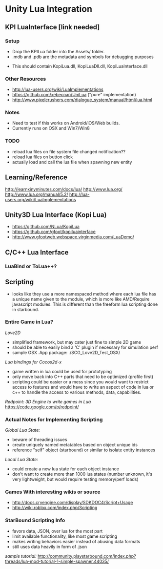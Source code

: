 # Unity Lua Integration

## KPI LuaInterface [link needed]

### Setup
- Drop the KPILua folder into the Assets/ folder.
- .mdb and .pdb are the metadata and symbols for debugging purposes
* This should contain KopiLua.dll, KopiLuaDll.dll, KopiLuaInterface.dll

### Other Resources
- http://lua-users.org/wiki/LuaImplementations
- https://github.com/xebecnan/UniLua ("pure" implementation)
- http://www.pixelcrushers.com/dialogue_system/manual/html/lua.html

### Notes
- Need to test if this works on Android/iOS/Web builds.
- Currently runs on OSX and Win7/Win8

### TODO
- reload lua files on file system file changed notification??
- reload lua files on button click
- actually load and call the lua file when spawning new entity


## Learning/Reference
http://learnxinyminutes.com/docs/lua/
http://www.lua.org/
http://www.lua.org/manual/5.2/
http://lua-users.org/wiki/LuaImplementations

## Unity3D Lua Interface (Kopi Lua)
- https://github.com/NLua/KopiLua
- https://github.com/gfoot/kopiluainterface
- http://www.gfootweb.webspace.virginmedia.com/LuaDemo/

## C/C++ Lua Interface

### LuaBind or ToLua++?

## Scripting
- looks like they use a more namespaced method where each lua file has a unique name given to the module, which is more like AMD/Require javascript modules. This is different than the freeform lua scripting done in starbound.

### Entire Game in Lua?

*Love2D*
- simplified framework, but may cater just fine to simple 2D game
- should be able to easily bind a 'C' plugin if necessary for simulation perf
- sample OSX .App package: ./SCG_Love2D_Test_OSX/

*Lua bindings for Cocos2d-x*
- game written in lua could be used for prototyping
- only move back into C++ parts that need to be optimized (profile first)
- scripting could be easier or a mess since you would want to restrict access to features and would have to write an aspect of code in lua or c++ to handle the access to various methods, data, capabilities.

*Redpoint: 3D Engine to write games in Lua*
https://code.google.com/p/redpoint/

### Actual Notes for Implementing Scripting

*Global Lua State:*
- beware of threading issues
- create uniquely named metatables based on object unique ids
- reference "self" object (starbound) or similar to isolate entity instances

*Local Lua State:*
- could create a new lua state for each object instance
- don't want to create more than 1000 lua states (number unknown, it's very lightweight, but would require testing memory/perf loads)

### Games With interesting wikis or source
- http://docs.cryengine.com/display/SDKDOC4/Script+Usage
- http://wiki.roblox.com/index.php/Scripting

### StarBound Scripting Info
- favors data, JSON, over lua for the most part
- limit available functionality, like most game scripting
- makes writing behaviors easier instead of abusing data formats
- still uses data heavily in form of .json

*sample tutorial:* http://community.playstarbound.com/index.php?threads/lua-mod-tutorial-1-simple-spawner.44035/
